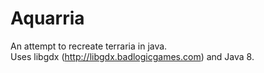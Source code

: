 Aquarria
=======================================
An attempt to recreate terraria in java. <br>
Uses libgdx (http://libgdx.badlogicgames.com) and Java 8.
